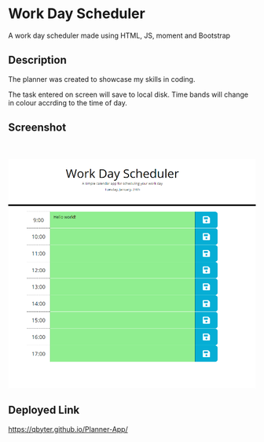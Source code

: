 # Work Day Scheduler
A work day scheduler made using HTML, JS, moment and Bootstrap


## Description ##

The planner was created to showcase my skills in coding.

The task entered on screen will save to local disk. Time bands will change in colour accrding to the time of day.

## Screenshot

<br>
<br>



<img src="assets/images/screenshot.png">


## Deployed Link

https://qbyter.github.io/Planner-App/
